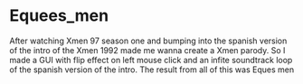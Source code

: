 # Equees_men
After watching Xmen 97 season one and bumping into the spanish version of the intro of the Xmen 1992 made me wanna create a Xmen parody. So I made a GUI with flip effect on left mouse click and an infite soundtrack loop of the spanish version of the intro. The result from all of this was Eques men 
